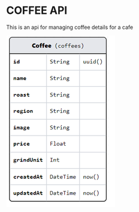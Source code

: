<h1>COFFEE API</h1>
<p>This is an api for managing coffee details for a cafe</p>
<img src = './coffeedb.png'/>

